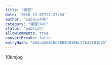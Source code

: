 ```yaml
---
title: "練習"
date: '2016-11-07T22:27:54'
author: "subaru44k"
category: "練習(中)"
status: "publish"
allowComments: true
convertBreaks: false
entryHash: "b65cd36010d380840308c27b32f81b25"
---
```

10kmjog
